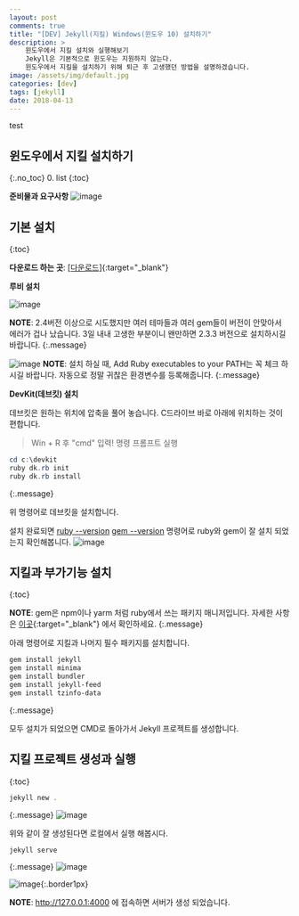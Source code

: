 ```yaml
---
layout: post
comments: true
title: "[DEV] Jekyll(지킬) Windows(윈도우 10) 설치하기"
description: >
    윈도우에서 지킬 설치와 실행해보기
    Jekyll은 기본적으로 윈도우는 지원하지 않는다.
    윈도우에서 지킬을 설치하기 위해 퇴근 후 고생했던 방법을 설명하겠습니다.
image: /assets/img/default.jpg
categories: [dev]
tags: [jekyll]
date: 2018-04-13
---
```


test

## 윈도우에서 지킬 설치하기
{:.no_toc}
0. list
{:toc}



**준비물과 요구사항**
![image](/assets/img/post/jekyll-for-windows/0414-01.png)



## 기본 설치
{:toc}

**다운로드 하는 곳**: [[다운로드]](https://rubyinstaller.org/downloads/){:target="_blank"}



**루비 설치** 

![image](/assets/img/post/jekyll-for-windows/0414-02.png)


**NOTE**: 2.4버전 이상으로 시도했지만 여러 테마들과 여러 gem들이 버전이 안맞아서 에러가 겁나 났습니다. 3일 내내 고생한 부분이니 왠만하면 2.3.3 버전으로 설치하시길 바랍니다.
{:.message}


![image](/assets/img/post/jekyll-for-windows/0414-03.png)
**NOTE**: 설치 하실 때, Add Ruby executables to your PATH는 꼭 체크 하시길 바랍니다.
자동으로 정말 귀찮은 환경변수를 등록해줍니다.
{:.message}

**DevKit(데브킷) 설치**

데브킷은 원하는 위치에 압축을 풀어 놓습니다.
C드라이브 바로 아래에 위치하는 것이 편합니다.

> Win + R 후 "cmd" 입력! 명령 프롬프트 실행

~~~powershell
cd c:\devkit
ruby dk.rb init
ruby dk.rb install
~~~
{:.message}

위 명령어로 데브킷을 설치합니다.

설치 완료되면 [ruby --version]()  [gem --version]() 명령어로 ruby와 gem이 잘 설치 되었는지 확인해봅니다.
![image](/assets/img/post/jekyll-for-windows/0414-04.png)


## 지킬과 부가기능 설치
{:toc}

**NOTE**: gem은 npm이나 yarm 처럼 ruby에서 쓰는 패키지 매니저입니다. 자세한 사항은 [이곳](http://guides.rubygems.org/what-is-a-gem/){:target="_blank"} 에서 확인하세요.
{:.message}

아래 명령어로 지킬과 나머지 필수 패키지를 설치합니다.

~~~powershell
gem install jekyll
gem install minima
gem install bundler
gem install jekyll-feed
gem install tzinfo-data
~~~
{:.message}

모두 설치가 되었으면 CMD로 돌아가서 Jekyll 프로젝트를 생성합니다.


## 지킬 프로젝트 생성과 실행
{:toc}

~~~powershell
jekyll new .
~~~
{:.message}
![image](/assets/img/post/jekyll-for-windows/0414-05.png)

위와 같이 잘 생성된다면 로컬에서 실행 해봅시다.

~~~powershell
jekyll serve
~~~
{:.message}
![image](/assets/img/post/jekyll-for-windows/0414-06.png)

![image](/assets/img/post/jekyll-for-windows/0414-07.png){:.border1px}

**NOTE**: http://127.0.0.1:4000 에 접속하면 서버가 생성 되었습니다.
